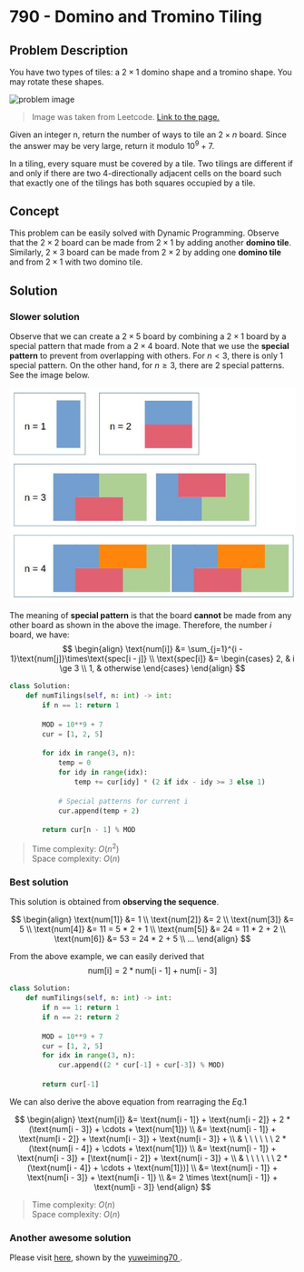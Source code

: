 # 790 - Domino and Tromino Tiling


## Problem Description

You have two types of tiles: a $2 \times 1$ domino shape and a tromino shape. You may rotate these shapes.

![problem image](https://assets.leetcode.com/uploads/2021/07/15/lc-domino.jpg)
> Image was taken from Leetcode. [Link to the page.](https://leetcode.com/problems/domino-and-tromino-tiling/description/)

Given an integer n, return the number of ways to tile an $2\times n$ board. Since the answer may be very large, return it modulo $10^9 + 7$.

In a tiling, every square must be covered by a tile. Two tilings are different if and only if there are two 4-directionally adjacent cells on the board such that exactly one of the tilings has both squares occupied by a tile.

## Concept
This problem can be easily solved with Dynamic Programming. Observe that the $2 \times 2$ board can be made from $2 \times 1$ by adding another **domino tile**. Similarly, $2 \times 3$ board can be made from $2 \times 2$ by adding one **domino tile** and from $2 \times 1$ with two domino tile.

## Solution

### Slower solution

Observe that we can create a $2 \times 5$ board by combining a $2 \times 1$ board by a special pattern that made from a $2 \times 4$ board. Note that we use the **special pattern** to prevent from overlapping with others. For $n \lt 3$, there is only 1 special pattern. On the other hand, for $n \ge 3$, there are 2 special patterns. See the image below.

![show 1](images/790/show_1.jpg)

The meaning of **special pattern**  is that the board **cannot** be made from any other board as shown in the above the image. Therefore, the number $i$ board, we have:
$$
\begin{align}
\text{num[i]} &= \sum_{j=1}^{i - 1}\text{num[j]}\times\text{spec[i - j]} \\
\text{spec[i]} &= 
\begin{cases}
2, & i \ge 3 \\
1, & otherwise 
\end{cases}
\end{align}
$$

```python
class Solution:
    def numTilings(self, n: int) -> int:
        if n == 1: return 1

        MOD = 10**9 + 7
        cur = [1, 2, 5]

        for idx in range(3, n):
            temp = 0
            for idy in range(idx):
                temp += cur[idy] * (2 if idx - idy >= 3 else 1)
            
            # Special patterns for current i
            cur.append(temp + 2)         
        
        return cur[n - 1] % MOD
```
> Time complexity: $O(n^2)$ \
> Space complexity: $O(n)$
>

### Best solution
This solution is obtained from **observing the sequence**.

$$
\begin{align}
\text{num[1]} &= 1 \\
\text{num[2]} &= 2 \\
\text{num[3]} &= 5 \\
\text{num[4]} &= 11 = 5 * 2 + 1 \\
\text{num[5]} &= 24 = 11 * 2 + 2 \\
\text{num[6]} &= 53 = 24 * 2 + 5 \\
...
\end{align}
$$

From the above example, we can easily derived that 
$$\text{num[i]} = 2 * \text{num[i - 1]} + \text{num[i - 3]}$$

```python
class Solution:
    def numTilings(self, n: int) -> int:
        if n == 1: return 1
        if n == 2: return 2

        MOD = 10**9 + 7
        cur = [1, 2, 5]
        for idx in range(3, n):
            cur.append((2 * cur[-1] + cur[-3]) % MOD)
        
        return cur[-1]
```

We can also derive the above equation from rearraging the $Eq.1$

$$
\begin{align}
\text{num[i]} &= \text{num[i - 1]} + \text{num[i - 2]} + 2 * (\text{num[i - 3]} + \cdots + \text{num[1]}) \\
&= \text{num[i - 1]} + \text{num[i - 2]} + \text{num[i - 3]}  + \text{num[i - 3]} + \\ & \ \ \ \ \ \ 2 * (\text{num[i - 4]} + \cdots + \text{num[1]}) \\
&= \text{num[i - 1]} + \text{num[i - 3]} + [\text{num[i - 2]}  + \text{num[i - 3]} + \\ & \ \ \ \ \ \ 2 * (\text{num[i - 4]} + \cdots + \text{num[1]})] \\
&= \text{num[i - 1]} + \text{num[i - 3]} + \text{num[i - 1]} \\
&= 2 \times \text{num[i - 1]} + \text{num[i - 3]}
\end{align}
$$

> Time complexity: $O(n)$ \
> Space complexity: $O(n)$


### Another awesome solution
Please visit [here](https://leetcode.com/problems/domino-and-tromino-tiling/solutions/116612/easy-to-understand-o-n-solution-with-drawing-picture-explanation/), shown by the [yuweiming70
](https://leetcode.com/yuweiming70/).